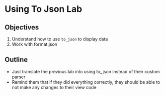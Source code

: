 # Using To Json Lab

## Objectives

  1. Understand how to use `to_json` to display data
  2. Work with format.json

## Outline

  * Just translate the previous lab into using to_json instead of their custom parser
  * Remind them that if they did everything correctly, they should be able to not make any changes to their view code
